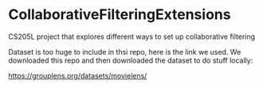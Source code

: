 # CollaborativeFilteringExtensions
CS205L project that explores different ways to set up collaborative filtering

Dataset is too huge to include in thsi repo, here is the link we used. We downloaded this repo and then downloaded the
dataset to do stuff locally:

https://grouplens.org/datasets/movielens/
